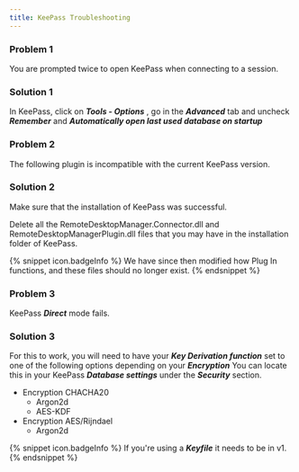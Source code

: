 ```yaml
---
title: KeePass Troubleshooting
---
```

### Problem 1

You are prompted twice to open KeePass when connecting to a session.

### Solution 1

In KeePass, click on ***Tools - Options*** , go in the ***Advanced*** tab and uncheck ***Remember*** and ***Automatically open last used database on startup***

### Problem 2

The following plugin is incompatible with the current KeePass version.

### Solution 2

Make sure that the installation of KeePass was successful.  

Delete all the RemoteDesktopManager.Connector.dll and RemoteDesktopManagerPlugin.dll files that you may have in the installation folder of KeePass.  

{% snippet icon.badgeInfo %}
We have since then modified how Plug In functions, and these files should no longer exist.
{% endsnippet %}

### Problem 3

KeePass ***Direct*** mode fails.

### Solution 3

For this to work, you will need to have your ***Key Derivation function*** set to one of the following options depending on your ***Encryption*** You can locate this in your KeePass ***Database settings*** under the ***Security*** section.  

* Encryption CHACHA20
    * Argon2d
    * AES-KDF
* Encryption AES/Rijndael
    * Argon2d  
    
{% snippet icon.badgeInfo %}
If you're using a ***Keyfile*** it needs to be in v1.
{% endsnippet %}
